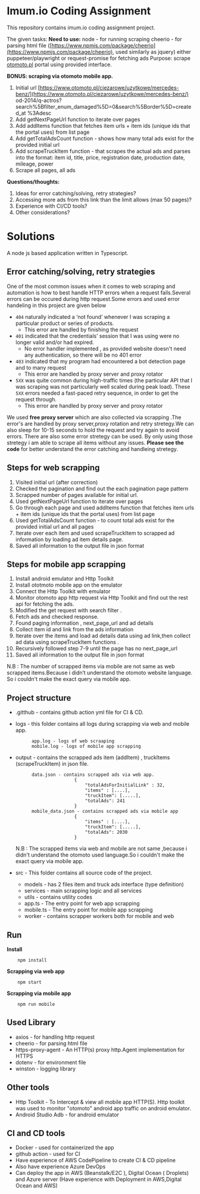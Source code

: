 # Imum.io Coding Assignment

This repository contains imum.io coding assignment project.

The given tasks:
**Need to use:** node - for running scraping cheerio - for parsing html file ([https://www.npmjs.com/package/cheerio](https://www.npmjs.com/package/cheerio), used similarly as jquery) either puppeteer/playwright or request-promise for fetching ads Purpose: scrape [otomoto.pl](http://otomoto.pl/) portal using provided interface.

  
**BONUS: scraping via otomoto mobile app.**  

1.  Initial url [https://www.otomoto.pl/ciezarowe/uzytkowe/mercedes-benz/](https://www.otomoto.pl/ciezarowe/uzytkowe/mercedes-benz/) od-2014/q-actros? search%5Bfilter_enum_damaged%5D=0&search%5Border%5D=created_at %3Adesc
2.  Add getNextPageUrl function to iterate over pages
3.  Add addItems function that fetches item urls + item ids (unique ids that the portal uses) from list page
4.  Add getTotalAdsCount function - shows how many total ads exist for the provided initial url
5.  Add scrapeTruckItem function - that scrapes the actual ads and parses into the format: item id, title, price, registration date, production date, mileage, power
6.  Scrape all pages, all ads

**Questions/thoughts:**  

1.  Ideas for error catching/solving, retry strategies?
2.  Accessing more ads from this link than the limit allows (max 50 pages)?
3.  Experience with CI/CD tools?
4.  Other considerations?


# Solutions
A node js based application written in Typescript.
## **Error catching/solving, retry strategies**
One of the most common issues when it comes to web scraping and automation is how to best handle HTTP errors when a request fails.Several errors can be occured during http request.Some errors and used error handeling in this project are given below
-   `404`  naturally indicated a ‘not found’ whenever I was scraping a particular product or series of products.
	- This error are handled by finishing the request
-   `401`  indicated that the credentials’ session that I was using were no longer valid and/or had expired. 
	- No error handler  implemented , as provided website doesn't need any authentication, so there will be no 401 error
- `403` indicated that my program had encountered a bot detection page and to many request 
	- This error are handled by proxy server and proxy rotator
-   `5XX`  was quite common during high-traffic times (the particular API that I was scraping was not particularly well scaled during peak load). These  `5XX` errors needed a fast-paced retry sequence, in order to get the request through.
	- This error are handled by proxy server and proxy rotator
	
We used **free proxy server** which are also collected via scrapping .The error's are handled by proxy server,proxy rotation and retry stretegy.We can also sleep for 10-15 seconds to hold the request and try again to avoid errors. There are also some error stretegy can be used. By only using those stretegy i am able to scrape all items without any issues.
**Please see the code** for better understand the error catching and handleing stretegy.

## **Steps for web scrapping**
 1. Visited initial url (after correction) 
 2. Checked the pagination and find out the each pagination page pattern
 3. Scrapped number of pages available for initial url.
 4. Used getNextPageUrl function to iterate over pages
 5.  Go through each page and used addItems function that fetches item urls + item ids (unique ids that the portal uses) from list page
 6.  Used getTotalAdsCount function - to count total ads exist for the provided initial url and all pages
 7. Iterate over each item and used scrapeTruckItem  to scrapped ad information by loading ad item details page.
 8. Saved all information to the output file in json format
 
## **Steps for mobile app scrapping**
 1. Install android emulator and Http Toolkit
 2. Install ototmoto mobile app on the emulator
 3. Connect the Http Toolkit with emulator
 4. Monitor otomoto app http request via Http Toolkit and find out the rest api for fetching the ads.
 5. Modified the get request with search filter .
 6. Fetch ads and checked response.
 7. Found paging information , next_page_url and ad details
 8. Collect item id and link from the ads information
 9. Iterate over the items and load ad details data using ad link,then collect ad data using scrapeTruckItem  functions .
10. Recursively followed step 7-9 until the page has no next_page_url
11.  Saved all information to the output file in json format

N.B :  The number of scrapped items via mobile are not same as web scrapped items.Because i didn’t understand the otomoto website language. So i couldn't make the exact query via mobile app.
  

## Project structure

 - .gitthub - contains github action yml file for CI & CD.
 - logs - this folder contains all logs during scrapping via web and mobile app.
 
			 app.log - logs of web scraaping 			
			 mobile.log - logs of mobile app scrapping
- output - contains the scrapped ads  item (addItem) , truckItems (scrapeTruckItem) in json file.

			data.json - contains scrapped ads via web app.
							{
								"totalAdsForInitialLink" : 32,
								"items" : [....],
								"truckItem": [.....],
								"totalAds": 241
							}
			mobile_data.json - contains scrapped ads via mobile app
							{
								"items" : [....],
								"truckItem": [.....],
								"totalAds": 2030
							}
	N.B : The scrapped items via web and mobile are not same ,because i didn't understand the otomoto used language.So i couldn't make the exact query via mobile app.
- src - This folder contains all source code of the project.
	- models - has 2 files item and truck ads interface (type definition)
	- services - main scrapping logic and all services
	- utils - contains utility codes
	- app.ts - The entry point for web app scrapping
	- mobile.ts - The entry point for mobile app scrapping
	- worker - contains scrapper workers both for mobile and web
	

## Run
**Install**
		
		npm install
**Scrapping via web app**

		npm start
**Scrapping via mobile app**
			
		npm run mobile
		
	

## Used Library
-  axios - for handling http request
- cheerio - for parsing html file
- https-proxy-agent  - An HTTP(s) proxy  http.Agent  implementation for HTTPS
- dotenv - for environment file
- winston - logging library

## Other tools
- Http Toolkit - To Intercept & view all  mobile app HTTP(S). Http toolkit was used to monitor "otomoto" android app traffic on android emulator.
- Android Studio Adb - for android emulator
## CI and CD tools
- Docker - used for containerized the app
- github action - used for CI
- Have experience of AWS CodePipeline to create CI & CD pipeline 
- Also have experience Azure DevOps
- Can deploy the app in AWS (Beanstalk/E2C ), Digital Ocean ( Droplets) and Azure server (Have experience with Deployment in AWS,Digital Ocean and AWS)
	
